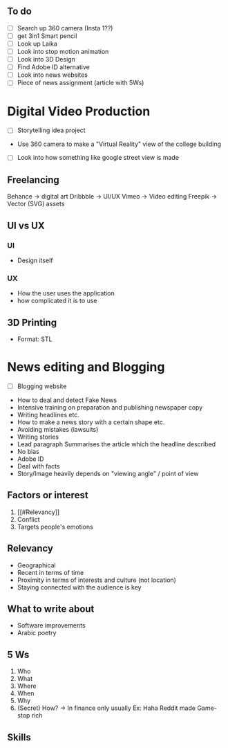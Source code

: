 ## To do
- [ ] Search up 360 camera (Insta 1??)
- [ ]  get 3in1 Smart pencil 
- [ ] Look up Laika
- [ ] Look into stop motion animation
- [ ] Look into 3D Design
- [ ] Find Adobe ID alternative
- [ ] Look into news websites
- [ ] Piece of news assignment (article with 5Ws)

# Digital Video Production
- [ ] Storytelling idea project
- Use 360 camera to make a "Virtual Reality" view of the college building
- [ ] Look into how something like google street view is made

## Freelancing
Behance -> digital art
Dribbble -> UI/UX
Vimeo -> Video editing
Freepik -> Vector (SVG) assets

## UI vs UX
### UI
- Design itself

### UX 
- How the user uses the application
- how complicated it is to use
## 3D Printing
- Format: STL

# News editing and Blogging
- [ ] Blogging website
- How to deal and detect Fake News
- Intensive training on preparation and publishing newspaper copy
- Writing headlines etc.
- How to make a news story with a certain shape etc.
- Avoiding mistakes (lawsuits)
- Writing stories
- Lead paragraph
  Summarises the article which the headline described
- No bias
- Adobe ID
- Deal with facts
- Story/Image heavily depends on "viewing angle" / point of view
## Factors or interest
1. [[#Relevancy]]
2. Conflict
3. Targets people's emotions

## Relevancy
- Geographical
- Recent in terms of time
- Proximity in terms of interests and culture (not location)
- Staying connected with the audience is key


## What to write about
   - Software improvements
   - Arabic poetry

## 5 Ws
1. Who
2. What 
3. Where
4. When
5. Why
6. (Secret) How? -> In finance only usually
   Ex: Haha Reddit made Game-stop rich
## Skills
